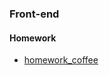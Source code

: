 ### Front-end

#### Homework
- [homework_coffee](https://127.0.0.1:5500/03%20_CSS_coffe_position_27.04_homework/index.html)
